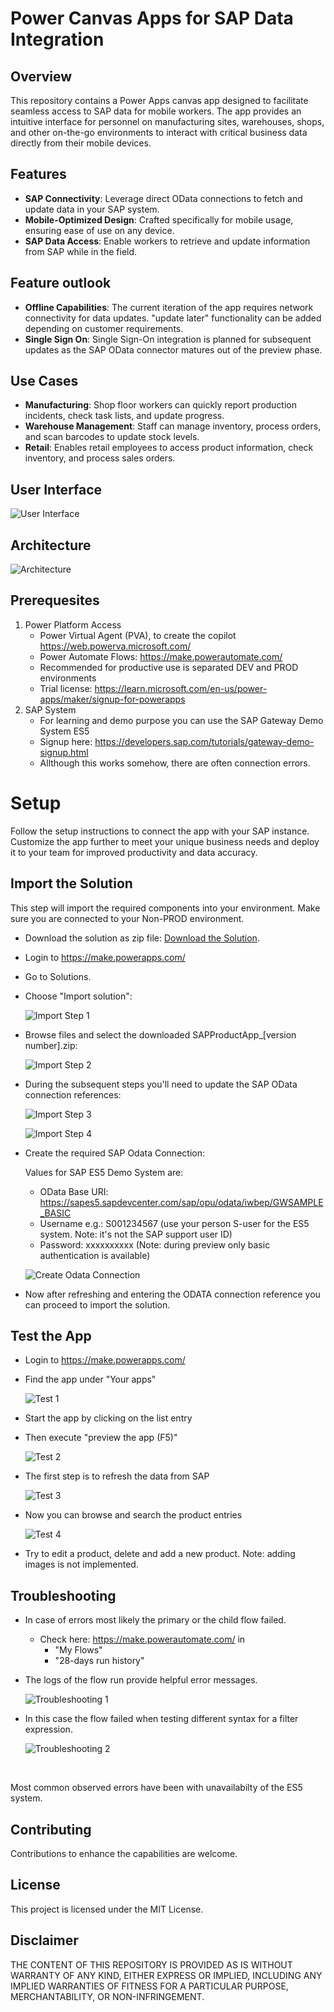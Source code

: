 # Power Canvas Apps for SAP Data Integration

## Overview

This repository contains a Power Apps canvas app designed to facilitate seamless access to SAP data for mobile workers. The app provides an intuitive interface for personnel on manufacturing sites, warehouses, shops, and other on-the-go environments to interact with critical business data directly from their mobile devices. 

## Features

- **SAP Connectivity**: Leverage direct OData connections to fetch and update data in your SAP system.
- **Mobile-Optimized Design**: Crafted specifically for mobile usage, ensuring ease of use on any device.
- **SAP Data Access**: Enable workers to retrieve and update information from SAP while in the field.


## Feature outlook

- **Offline Capabilities**: The current iteration of the app requires network connectivity for data updates. "update later" functionality can be added depending on customer requirements. 
- **Single Sign On**: Single Sign-On integration is planned for subsequent updates as the SAP OData connector matures out of the preview phase. 


## Use Cases

- **Manufacturing**: Shop floor workers can quickly report production incidents, check task lists, and update progress.
- **Warehouse Management**: Staff can manage inventory, process orders, and scan barcodes to update stock levels.
- **Retail**: Enables retail employees to access product information, check inventory, and process sales orders.


## User Interface

![User Interface](images/user_interface.jpg)

## Architecture

![Architecture](images/architecture.jpg)


## Prerequesites

1. Power Platform Access
    - Power Virtual Agent (PVA), to create the copilot https://web.powerva.microsoft.com/
    - Power Automate Flows: https://make.powerautomate.com/
    - Recommended for productive use is separated DEV and PROD environments
    - Trial license: https://learn.microsoft.com/en-us/power-apps/maker/signup-for-powerapps
1. SAP System
    - For learning and demo purpose you can use the SAP Gateway Demo System ES5
    - Signup here: https://developers.sap.com/tutorials/gateway-demo-signup.html
    - Allthough this works somehow, there are often connection errors.


# Setup

Follow the setup instructions to connect the app with your SAP instance. Customize the app further to meet your unique business needs and deploy it to your team for improved productivity and data accuracy.


## Import the Solution

This step will import the required components into your environment. Make sure you are connected to your Non-PROD environment.

- Download the solution as zip file: [Download the Solution](https://github.com/mimergel/SAP_Product_App/raw/main/solution/SAPProductApp_1_0_0_3.zip).

- Login to https://make.powerapps.com/ 
- Go to Solutions.
- Choose "Import solution":

    ![Import Step 1](images/import1.jpg) <br>

- Browse files and select the downloaded SAPProductApp_[version number].zip:

    ![Import Step 2](images/import2.jpg) <br>

- During the subsequent steps you'll need to update the SAP OData connection references:

    ![Import Step 3](images/import3.jpg) <br>

    ![Import Step 4](images/import4.jpg) <br>

- Create the required SAP Odata Connection:

    Values for SAP ES5 Demo System are:
    - OData Base URI: https://sapes5.sapdevcenter.com/sap/opu/odata/iwbep/GWSAMPLE_BASIC
    - Username e.g.: S001234567 (use your person S-user for the ES5 system. Note: it's not the SAP support user ID)
    - Password: xxxxxxxxxx (Note: during preview only basic authentication is available)

    ![Create Odata Connection](images/import5.jpg) <br>

 - Now after refreshing and entering the ODATA connection reference you can proceed to import the solution.


## Test the App

- Login to https://make.powerapps.com/ 
- Find the app under "Your apps"

    ![Test 1](images/test1.jpg) <br>

- Start the app by clicking on the list entry
- Then execute "preview the app (F5)"

    ![Test 2](images/test2.jpg) <br>

- The first step is to refresh the data from SAP

    ![Test 3](images/test3.jpg) <br>

- Now you can browse and search the product entries

    ![Test 4](images/test4.jpg) <br>

- Try to edit a product, delete and add a new product. Note: adding images is not implemented.


## Troubleshooting

- In case of errors most likely the primary or the child flow failed. <br>
    - Check here: https://make.powerautomate.com/ in <br>
        - "My Flows"   <br>
        - "28-days run history"  <br>
- The logs of the flow run provide helpful error messages.  <br>

    ![Troubleshooting 1](images/troubleshooting1.jpg) <br>

- In this case the flow failed when testing different syntax for a filter expression. 

    ![Troubleshooting 2](images/troubleshooting2.jpg) <br>

 <br>

Most common observed errors have been with unavailabilty of the ES5 system.


## Contributing

Contributions to enhance the capabilities are welcome.

## License

This project is licensed under the MIT License.

## Disclaimer

THE CONTENT OF THIS REPOSITORY IS PROVIDED AS IS WITHOUT WARRANTY OF ANY KIND, EITHER EXPRESS OR IMPLIED, INCLUDING ANY IMPLIED WARRANTIES OF FITNESS FOR A PARTICULAR PURPOSE, MERCHANTABILITY, OR NON-INFRINGEMENT.